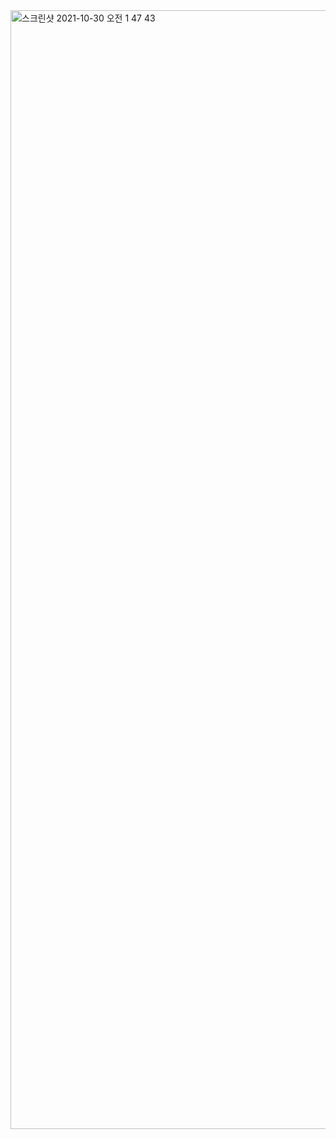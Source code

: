 <img width="1790" alt="스크린샷 2021-10-30 오전 1 47 43" src="https://user-images.githubusercontent.com/67595495/139473110-dc5010a6-f5d1-4144-82df-3d9aaf282304.png">
